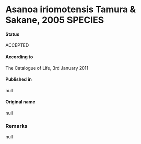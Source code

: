 # Asanoa iriomotensis Tamura & Sakane, 2005 SPECIES

#### Status
ACCEPTED

#### According to
The Catalogue of Life, 3rd January 2011

#### Published in
null

#### Original name
null

### Remarks
null